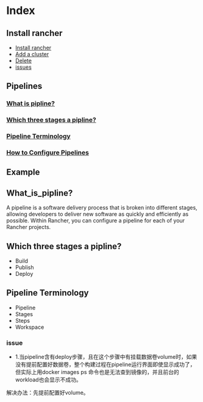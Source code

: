 # Index
## Install rancher
* [Install rancher](/content/install_rancher.md)
* [Add a cluster](/content/add_a_cluster.md)
* [Delete](/content/delete.md)
* [issues](/content/issues.md)
## Pipelines
### <a href="#what_is_pipline?">What is pipline?</a>
### <a href="#which_three_stages_a_pipline?">Which three stages a pipline?</a>
### <a href="#pipeline_Terminology">Pipeline Terminology</a>
### [How to Configure Pipelines](/content/how_to_configure_pipelines.md)


## Example









## <a name="what_is_pipline?">What_is_pipline?</a>

A pipeline is a software delivery process that is broken into different stages, allowing developers to deliver new software as quickly and 
efficiently as possible. Within Rancher, you can configure a pipeline for each of your Rancher projects.

## <a name="which_three_stages_a_pipline?">Which three stages a pipline?</a>

* Build
* Publish
* Deploy


## <a name="Pipeline_Terminology">Pipeline Terminology</a>

* Pipeline
* Stages
* Steps
* Workspace

### issue

* 1.当pipeline含有deploy步骤，且在这个步骤中有挂载数据卷volume时，如果没有提前配置好数据卷，整个构建过程在pipeline运行界面即使显示成功了，但实际上用docker images ps 命令也是无法查到镜像的，并且前台的workload也会显示不成功。

解决办法：先提前配置好volume。





